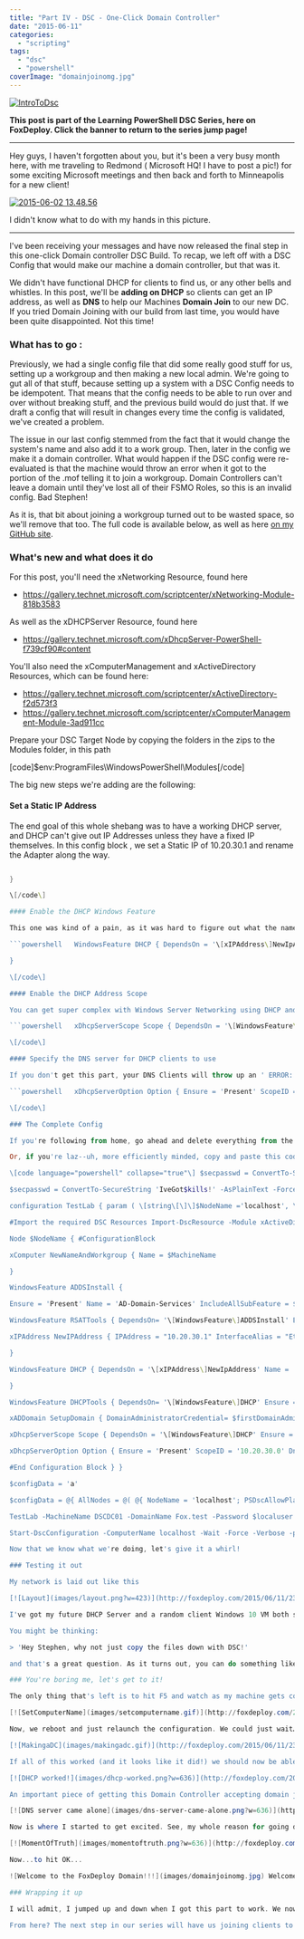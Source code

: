 ```yaml
---
title: "Part IV - DSC - One-Click Domain Controller"
date: "2015-06-11"
categories: 
  - "scripting"
tags: 
  - "dsc"
  - "powershell"
coverImage: "domainjoinomg.jpg"
---
```


[![IntroToDsc](images/introtodsc.jpg?w=705)](http://foxdeploy.com/learning-dsc-series/)

**This post is part of the Learning PowerShell DSC Series, here on FoxDeploy. Click the banner to return to the series jump page!**

* * *

Hey guys, I haven't forgotten about you, but it's been a very busy month here, with me traveling to Redmond ( Microsoft HQ! I have to post a pic!) for some exciting Microsoft meetings and then back and forth to Minneapolis for a new client!

[![2015-06-02 13.48.56](images/2015-06-02-13-48-56.jpg)](http://foxdeploy.com/2015/06/11/2349/2015-06-02-13-48-56/)

I didn't know what to do with my hands in this picture.

* * *

I've been receiving your messages and have now released the final step in this one-click Domain controller DSC Build. To recap, we left off with a DSC Config that would make our machine a domain controller, but that was it.

We didn't have functional DHCP for clients to find us, or any other bells and whistles. In this post, we'll be **adding on DHCP** so clients can get an IP address, as well as **DNS** to help our Machines **Domain Join** to our new DC. If you tried Domain Joining with our build from last time, you would have been quite disappointed. Not this time!

### What has to go :

Previously, we had a single config file that did some really good stuff for us, setting up a workgroup and then making a new local admin. We're going to gut all of that stuff, because setting up a system with a DSC Config needs to be idempotent. That means that the config needs to be able to run over and over without breaking stuff, and the previous build would do just that. If we draft a config that will result in changes every time the config is validated, we've created a problem.

The issue in our last config stemmed from the fact that it would change the system's name and also add it to a work group. Then, later in the config we make it a domain controller. What would happen if the DSC config were re-evaluated is that the machine would throw an error when it got to the portion of the .mof telling it to join a workgroup. Domain Controllers can't leave a domain until they've lost all of their FSMO Roles, so this is an invalid config. Bad Stephen!

As it is, that bit about joining a workgroup turned out to be wasted space, so we'll remove that too. The full code is available below, as well as here [on my GitHub site](https://github.com/1RedOne/BlogPost_DSCpt4).

### What's new and what does it do

For this post, you'll need the xNetworking Resource, found here

- https://gallery.technet.microsoft.com/scriptcenter/xNetworking-Module-818b3583

As well as the xDHCPServer Resource, found here

- https://gallery.technet.microsoft.com/xDhcpServer-PowerShell-f739cf90#content

You'll also need the xComputerManagement and xActiveDirectory Resources, which can be found here:

- https://gallery.technet.microsoft.com/scriptcenter/xActiveDirectory-f2d573f3
- https://gallery.technet.microsoft.com/scriptcenter/xComputerManagement-Module-3ad911cc

Prepare your DSC Target Node by copying the folders in the zips to the Modules folder, in this path

\[code\]$env:ProgramFiles\\WindowsPowerShell\\Modules\[/code\]

The big new steps we're adding are the following:

#### Set a Static IP Address

The end goal of this whole shebang was to have a working DHCP server, and DHCP can't give out IP Addresses unless they have a fixed IP themselves. In this config block , we set a Static IP of 10.20.30.1 and rename the Adapter along the way.

```powershell   xIPAddress NewIPAddress { IPAddress = "10.20.30.1" InterfaceAlias = "Ethernet" SubnetMask = 24 AddressFamily = "IPV4"

}

\[/code\]

#### Enable the DHCP Windows Feature

This one was kind of a pain, as it was hard to figure out what the name was of the DHCP Server Role! Turns out it's DHCP not DHCPServer (as it is listed in Get-WindowsFeature). All we do here is make sure that the DHCP server is installed, and we do it after configuring the IP address to prevent an error which would shut down our config.

```powershell   WindowsFeature DHCP { DependsOn = '\[xIPAddress\]NewIpAddress' Name = 'DHCP' Ensure = 'PRESENT' IncludeAllSubFeature = $true

}

\[/code\]

#### Enable the DHCP Address Scope

You can get super complex with Windows Server Networking using DHCP and DNS, but I always like to keep things simple, especially in my testlab. This configuration resource essentially runs us through the DHCP Wizard and ensures that a DHCP Scope Exists, giving out IP addresses from 10.20.30.5 all the way up to 250.

```powershell   xDhcpServerScope Scope { DependsOn = '\[WindowsFeature\]DHCP' Ensure = 'Present' IPEndRange = '10.20.30.250' IPStartRange = '10.20.30.5' Name = 'PowerShellScope' SubnetMask = '255.255.255.0' LeaseDuration = '00:08:00' State = 'Active' AddressFamily = 'IPv4' }

\[/code\]

#### Specify the DNS server for DHCP clients to use

If you don't get this part, your DNS Clients will throw up an ' ERROR: Could not join to the domain VAS\_ERR\_DNS: unable to lookup any DNS SRV records for', which should be your clue to ensure that you've specified option 6 in your DNS settings

```powershell   xDhcpServerOption Option { Ensure = 'Present' ScopeID = '10.20.30.0' DnsDomain = 'fox.test' DnsServerIPAddress = '10.20.30.1' AddressFamily = 'IPv4' }

\[/code\]

### The Complete Config

If you're following from home, go ahead and delete everything from the last DSC post from line 29 to 54.

Or, if you're laz--uh, more efficiently minded, copy and paste this code instead.

\[code language="powershell" collapse="true"\] $secpasswd = ConvertTo-SecureString 'IWouldLiketoRecoverPlease1!' -AsPlainText -Force $SafeModePW = New-Object System.Management.Automation.PSCredential ('guest', $secpasswd)

$secpasswd = ConvertTo-SecureString 'IveGot$kills!' -AsPlainText -Force $localuser = New-Object System.Management.Automation.PSCredential ('guest', $secpasswd)

configuration TestLab { param ( \[string\[\]\]$NodeName ='localhost', \[Parameter(Mandatory)\]\[string\]$MachineName, $firstDomainAdmin, \[Parameter(Mandatory)\]\[string\]$DomainName, \[Parameter()\]\[string\]$UserName, \[Parameter()\]$SafeModePW, \[Parameter()\]$Password )

#Import the required DSC Resources Import-DscResource -Module xActiveDirectory Import-DscResource -Module xNetworking Import-DscResource -module xDHCpServer Import-DscResource -Module xComputerManagement

Node $NodeName { #ConfigurationBlock

xComputer NewNameAndWorkgroup { Name = $MachineName

}

WindowsFeature ADDSInstall {

Ensure = 'Present' Name = 'AD-Domain-Services' IncludeAllSubFeature = $true }

WindowsFeature RSATTools { DependsOn= '\[WindowsFeature\]ADDSInstall' Ensure = 'Present' Name = 'RSAT-AD-Tools' IncludeAllSubFeature = $true }

xIPAddress NewIPAddress { IPAddress = "10.20.30.1" InterfaceAlias = "Ethernet" SubnetMask = 24 AddressFamily = "IPV4"

}

WindowsFeature DHCP { DependsOn = '\[xIPAddress\]NewIpAddress' Name = 'DHCP' Ensure = 'PRESENT' IncludeAllSubFeature = $true

}

WindowsFeature DHCPTools { DependsOn= '\[WindowsFeature\]DHCP' Ensure = 'Present' Name = 'RSAT-DHCP' IncludeAllSubFeature = $true }

xADDomain SetupDomain { DomainAdministratorCredential= $firstDomainAdmin DomainName= $DomainName SafemodeAdministratorPassword= $SafeModePW DependsOn='\[WindowsFeature\]RSATTools' DomainNetbiosName = $DomainName.Split('.')\[0\] }

xDhcpServerScope Scope { DependsOn = '\[WindowsFeature\]DHCP' Ensure = 'Present' IPEndRange = '10.20.30.250' IPStartRange = '10.20.30.5' Name = 'PowerShellScope' SubnetMask = '255.255.255.0' LeaseDuration = '00:08:00' State = 'Active' AddressFamily = 'IPv4' }

xDhcpServerOption Option { Ensure = 'Present' ScopeID = '10.20.30.0' DnsDomain = 'fox.test' DnsServerIPAddress = '10.20.30.1' AddressFamily = 'IPv4' }

#End Configuration Block } }

$configData = 'a'

$configData = @{ AllNodes = @( @{ NodeName = 'localhost'; PSDscAllowPlainTextPassword = $true } ) }

TestLab -MachineName DSCDC01 -DomainName Fox.test -Password $localuser \` -UserName 'FoxDeploy' -SafeModePW $SafeModePW -firstDomainAdmin (Get-Credential -UserName 'FoxDeploy' -Message 'Specify Credentials for first domain admin') \` -ConfigurationData $configData

Start-DscConfiguration -ComputerName localhost -Wait -Force -Verbose -path .\\TestLab -Debug \[/code\]

Now that we know what we're doing, let's give it a whirl!

### Testing it out

My network is laid out like this

[![Layout](images/layout.png?w=423)](http://foxdeploy.com/2015/06/11/2349/layout/)

I've got my future DHCP Server and a random client Windows 10 VM both sitting on the same network. Now we're going to enforce the configuration on my DSC Client, and then watch and see my workstation pull down a DHCP Address!

You might be thinking:

> 'Hey Stephen, why not just copy the files down with DSC!'

and that's a great question. As it turns out, you can do something like that by using what's called a DSC Partial Configuration…which I'm still figuring out. Once I understand it, I'll write a post about it. The long and short of it now is that you can't reference a resource and also copy a resource within the same config because...uh...reasons.

### You're boring me, let's get to it!

The only thing that's left is to hit F5 and watch as my machine gets config'd! First we apply the new computer name… which needs a reboot

[![SetComputerName](images/setcomputername.gif)](http://foxdeploy.com/2015/06/11/2349/setcomputername/)

Now, we reboot and just relaunch the configuration. We could just wait…but it's more fun to hit -Force and watch the whole thing happen in real time

[![MakingaDC](images/makingadc.gif)](http://foxdeploy.com/2015/06/11/2349/makingadc/)

If all of this worked (and it looks like it did!) we should now be able to go over to our test machine and run a DHCP /renew and see an IP address come over.

[![DHCP worked!](images/dhcp-worked.png?w=636)](http://foxdeploy.com/2015/06/11/2349/dhcp-worked/)

An important piece of getting this Domain Controller accepting domain joins is to make sure that new PCs to the domain can find the DC. This means that they need to ask a DNS server for the SRV record of a Domain Controller holding the Global Catalog role. We'll run a ipconfig /all and see if our DNS Server setting is registered.

[![DNS server came alone](images/dns-server-came-alone.png?w=636)](http://foxdeploy.com/2015/06/11/2349/dns-server-came-alone/)

Now is where I started to get excited. See, my whole reason for going down this path is that I think making a domain controller in a Lab environment can be very daunting for first-timers, and wanted to help lower that barrier to entry. If my client machine can see the DC, then it should be able to Domain Join now. So the moment of truth...

[![MomentOfTruth](images/momentoftruth.png?w=636)](http://foxdeploy.com/2015/06/11/2349/momentoftruth/)

Now...to hit OK...

![Welcome to the FoxDeploy Domain!!!](images/domainjoinomg.jpg) Welcome to the FoxDeploy Domain!!!\[/caption\]

### Wrapping it up

I will admit, I jumped up and down when I got this part to work. We now have a one-click, single-stop Domain Controller build, perfect to use a stepping stone into whatever else you'd want to do on a domain controller. It really is kind of amazing to me that this all works, knowing how hard it would be to do this level on configuration using something like SCCM/Configuration Manager.

From here? The next step in our series will have us joining clients to this domain as well, and from there, we can do whatever you'd want to do with DSC. If you've got an idea or a situation from work, send me a message, and you might just be the next blog post here in this series.
